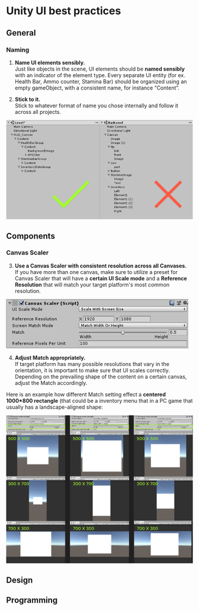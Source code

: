 
# Unity UI best practices
## General
### Naming
1. __Name UI elements sensibly.__ </br>
Just like objects in the scene, UI elements should be **named sensibly** with an indicator of the element type.
Every separate UI entity (for ex. Health Bar, Ammo counter, Stamina Bar) should be organized using an empty gameObject, with a consistent name, for instance “Content”.

2. __Stick to it.__</br>
Stick to whatever format of name you chose internally and follow it across all projects.

![Alt](element_naming.png)
## Components
### Canvas Scaler
3. **Use a Canvas Scaler with consistent resolution across all Canvases.** </br>
If you have more than one canvas, make sure to utilize a preset for Canvas Scaler that will have a **certain UI Scale mode** and a **Reference Resolution** that will match your target platform's most common resolution.  

![Alt](canvas_scaler.png)


4. **Adjust Match appropriately.**</br>
If target platform has many possible resolutions that vary in the orientation, it is important to make sure that UI scales correctly. Depending on the prevailing shape of the content on a certain canvas, adjust the Match accordingly. 

Here is an example how different Match setting effect a **centered 1000*800 rectangle** (that could be a inventory menu that in a PC game that usually has a landscape-aligned shape:

![Alt](match_example.png)
## Design
## Programming

<!--stackedit_data:
eyJoaXN0b3J5IjpbMTA0NTk1Nzg2OSwtOTgxNTYzMjUyLDg5Nz
IwODQ2NywtMTUyMjExNjczOCwtMTYzMjMxMDM2LC0xMDIyOTAy
NTQ4LDE1NDA3NjgyNzEsNzc2MTc2NjI3LDI5OTg3MTAzMCwtMj
AyOTc3ODc1MiwxNTU3MzM0MjM1LDkwODc3NTg3OSwtMTc4MzIy
NjYwOSwtMzgxNTgyOTIxLDE0MjEwNzY1NzMsLTEyMzU4MTEwND
csLTE4NDQ5NDE5Ml19
-->